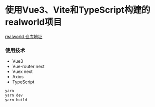 # 使用Vue3、Vite和TypeScript构建的realworld项目

[realworld 仓库地址](https://github.com/gothinkster/realworld)

### 使用技术
- Vue3
- Vue-router next
- Vuex next
- Axios
- TypeScript

```bash
yarn
yarn dev
yarn build
```
